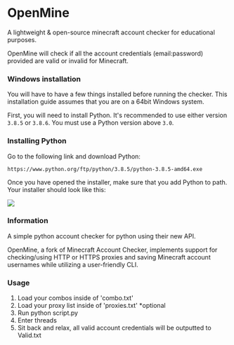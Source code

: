 # OpenMine
A lightweight & open-source minecraft account checker for educational purposes.

OpenMine will check if all the account credentials (email:password) provided are valid or invalid for Minecraft.

### Windows installation

You will have to have a few things installed before running the checker. This installation guide assumes that you are on a 64bit Windows system.

First, you will need to install Python. It's recommended to use either version `3.8.5` or `3.8.6`. You must use a Python version above `3.0`. 

### Installing Python

Go to the following link and download Python:

`https://www.python.org/ftp/python/3.8.5/python-3.8.5-amd64.exe`

Once you have opened the installer, make sure that you add Python to path. Your installer should look like this:

<img align="center" src="https://i.imgur.com/iefWNyw.png">


### Information
A simple python account checker for python using their new API.

OpenMine, a fork of Minecraft Account Checker, implements support for checking/using HTTP or HTTPS proxies and saving Minecraft account usernames while utilizing a user-friendly CLI.

### Usage
1. Load your combos inside of 'combo.txt'
2. Load your proxy list inside of 'proxies.txt' *optional
3. Run python script.py
4. Enter threads
5. Sit back and relax, all valid account credentials will be outputted to Valid.txt

